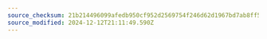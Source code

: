 ```yaml
---
source_checksum: 21b214496099afedb950cf952d2569754f246d62d1967bd7ab8ff5875c235ae3
source_modified: 2024-12-12T21:11:49.590Z
---
```


